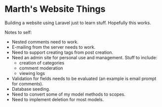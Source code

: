 Marth's Website Things
======================
Building a website using Laravel just to learn stuff. Hopefully this works.

Notes to self:
- Nested comments need to work.
- E-mailing from the server needs to work.
- Need to support creating tags from post creation.
- Need an admin site for personal use and management. Stuff to include:
	- creation of categories
	- comment moderation
	- viewing logs
- Validation for fields needs to be evaluated (an example is email prompt for comments).
- Database seeding.
- Need to convert some of my model methods to scopes.
- Need to implement deletion for most models.

